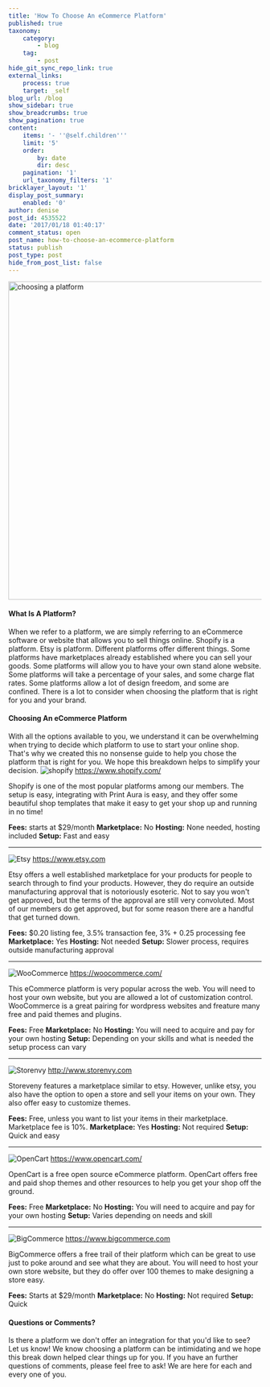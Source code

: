 ```yaml
---
title: 'How To Choose An eCommerce Platform'
published: true
taxonomy:
    category:
        - blog
    tag:
        - post
hide_git_sync_repo_link: true
external_links:
    process: true
    target: _self
blog_url: /blog
show_sidebar: true
show_breadcrumbs: true
show_pagination: true
content:
    items: '- ''@self.children'''
    limit: '5'
    order:
        by: date
        dir: desc
    pagination: '1'
    url_taxonomy_filters: '1'
bricklayer_layout: '1'
display_post_summary:
    enabled: '0'
author: denise
post_id: 4535522
date: '2017/01/18 01:40:17'
comment_status: open
post_name: how-to-choose-an-ecommerce-platform
status: publish
post_type: post
hide_from_post_list: false
---
```


<img class="alignnone size-full wp-image-4537054" src="https://printaura.com/wp-content/uploads/2017/01/choosing-a-platform.jpg" alt="choosing a platform" width="1214" height="633" />
<h4>What Is A Platform?</h4>
When we refer to a platform, we are simply referring to an eCommerce software or website that allows you to sell things online. Shopify is a platform. Etsy is platform. Different platforms offer different things. Some platforms have marketplaces already established where you can sell your goods. Some platforms will allow you to have your own stand alone website. Some platforms will take a percentage of your sales, and some charge flat rates. Some platforms allow a lot of design freedom, and some are confined. There is a lot to consider when choosing the platform that is right for you and your brand.
<h4>Choosing An eCommerce Platform</h4>
With all the options available to you, we understand it can be overwhelming when trying to decide which platform to use to start your online shop. That's why we created this no nonsense guide to help you chose the platform that is right for you. We hope this breakdown helps to simplify your decision.

<img src="https://printaura.com/wp-content/uploads/2014/04/choose-shopify.jpg" alt="shopify" />
<a href="https://www.shopify.com/" target="_blank">https://www.shopify.com/</a>

Shopify is one of the most popular platforms among our members. The setup is easy, integrating with Print Aura is easy, and they offer some beautiful shop templates that make it easy to get your shop up and running in no time!

<strong>Fees:</strong> starts at $29/month
<strong>Marketplace:</strong> No
<strong>Hosting:</strong> None needed, hosting included
<strong>Setup:</strong> Fast and easy

<hr />

<img src="https://printaura.com/wp-content/uploads/2014/04/choose-etsy2.jpg" alt="Etsy" />
<a href="https://www.etsy.com" target="_blank">https://www.etsy.com</a>

Etsy offers a well established marketplace for your products for people to search through to find your products. However, they do require an outside manufacturing approval that is notoriously esoteric. Not to say you won't get approved, but the terms of the approval are still very convoluted. Most of our members do get approved, but for some reason there are a handful that get turned down.

<strong>Fees:</strong> $0.20 listing fee, 3.5% transaction fee, 3% + 0.25 processing fee
<strong>Marketplace:</strong> Yes
<strong>Hosting:</strong> Not needed
<strong>Setup:</strong> Slower process, requires outside manufacturing approval

<hr />

<img src="https://printaura.com/wp-content/uploads/2014/04/woocommerce-small-logo.jpg" alt="WooCommerce" />
<a href="https://woocommerce.com/" target="_blank">https://woocommerce.com/</a>

This eCommerce platform is very popular across the web. You will need to host your own website, but you are allowed a lot of customization control. WooCommerce is a great pairing for wordpress websites and freature many free and paid themes and plugins.

<strong>Fees:</strong> Free
<strong>Marketplace:</strong> No
<strong>Hosting:</strong> You will need to acquire and pay for your own hosting
<strong>Setup:</strong> Depending on your skills and what is needed the setup process can vary

<hr />

<img src="https://printaura.com/wp-content/uploads/2014/04/storenvy-small-logo.jpg" alt="Storenvy" />
<a href="http://www.storenvy.com" target="_blank">http://www.storenvy.com</a>

Storeveny features a marketplace similar to etsy. However, unlike etsy, you also have the option to open a store and sell your items on your own. They also offer easy to customize themes.

<strong>Fees:</strong> Free, unless you want to list your items in their marketplace. Marketplace fee is 10%.
<strong>Marketplace:</strong> Yes
<strong>Hosting:</strong> Not required
<strong>Setup:</strong> Quick and easy

<hr />

<img src="https://printaura.com/wp-content/uploads/2015/03/opencart-160.jpg" alt="OpenCart" />
<a href="https://www.opencart.com/" target="_blank">https://www.opencart.com/</a>

OpenCart is a free open source eCommerce platform. OpenCart offers free and paid shop themes and other resources to help you get your shop off the ground.

<strong>Fees:</strong> Free
<strong>Marketplace:</strong> No
<strong>Hosting:</strong> You will need to acquire and pay for your own hosting
<strong>Setup:</strong> Varies depending on needs and skill

<hr />

<img src="https://printaura.com/wp-content/uploads/2015/03/bigcommerce-logo-160.jpg" alt="BigCommerce" />
<a href="https://www.bigcommerce.com" target="_blank">https://www.bigcommerce.com</a>

BigCommerce offers a free trail of their platform which can be great to use just to poke around and see what they are about. You will need to host your own store website, but they do offer over 100 themes to make designing a store easy.

<strong>Fees:</strong> Starts at $29/month
<strong>Marketplace:</strong> No
<strong>Hosting:</strong> Not required
<strong>Setup:</strong> Quick
<h4>Questions or Comments?</h4>
Is there a platform we don't offer an integration for that you'd like to see? Let us know! We know choosing a platform can be intimidating and we hope this break down helped clear things up for you. If you have an further questions of comments, please feel free to ask! We are here for each and every one of you.